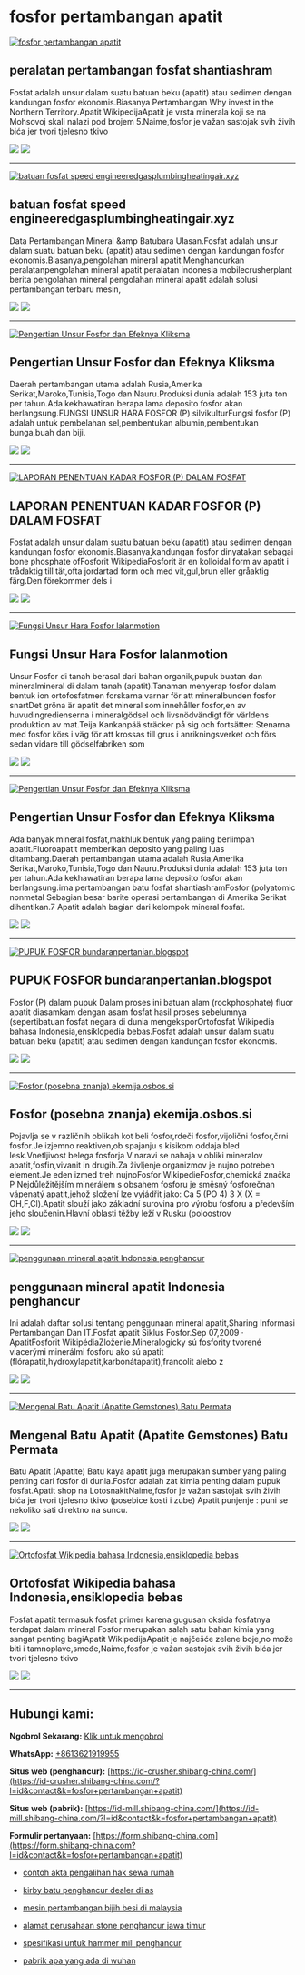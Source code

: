 # fosfor pertambangan apatit

<a href="https://swt.shibang-china.com/?l=id&img&k=fosfor+pertambangan+apatit" target="_blank">![fosfor pertambangan apatit](http://static.shibang-china.com/all-800x300/119.jpg)</a>

## peralatan pertambangan fosfat shantiashram
Fosfat adalah unsur dalam suatu batuan beku (apatit) atau sedimen dengan kandungan fosfor ekonomis.Biasanya Pertambangan Why invest in the Northern Territory.Apatit WikipedijaApatit je vrsta minerala koji se na Mohsovoj skali nalazi pod brojem 5.Naime,fosfor je važan sastojak svih živih bića jer tvori tjelesno tkivo


<a href="https://whatsapp.shibangsoft.com/WhatsApp.php" target="_blank" title="WhatsApp">![](http://static.shibang-china.com/icon/whatsapp.png)</a> <a href="https://swt.shibang-china.com/?l=id&icon&k=fosfor+pertambangan+apatit" target="_blank">![](http://static.shibang-china.com/icon/chat-id.png)</a>

---

<a href="https://swt.shibang-china.com/?l=id&img&k=fosfor+pertambangan+apatit" target="_blank">![batuan fosfat speed engineeredgasplumbingheatingair.xyz](http://static.shibang-china.com/all-800x300/332.jpg)</a>

## batuan fosfat speed engineeredgasplumbingheatingair.xyz
Data Pertambangan Mineral &amp Batubara Ulasan.Fosfat adalah unsur dalam suatu batuan beku (apatit) atau sedimen dengan kandungan fosfor ekonomis.Biasanya,pengolahan mineral apatit Menghancurkan peralatanpengolahan mineral apatit peralatan indonesia mobilecrusherplant berita pengolahan mineral pengolahan mineral apatit adalah solusi pertambangan terbaru mesin,


<a href="https://whatsapp.shibangsoft.com/WhatsApp.php" target="_blank" title="WhatsApp">![](http://static.shibang-china.com/icon/whatsapp.png)</a> <a href="https://swt.shibang-china.com/?l=id&icon&k=fosfor+pertambangan+apatit" target="_blank">![](http://static.shibang-china.com/icon/chat-id.png)</a>

---

<a href="https://swt.shibang-china.com/?l=id&img&k=fosfor+pertambangan+apatit" target="_blank">![Pengertian Unsur Fosfor dan Efeknya Kliksma](http://static.shibang-china.com/all-800x300/918.jpg)</a>

## Pengertian Unsur Fosfor dan Efeknya Kliksma
Daerah pertambangan utama adalah Rusia,Amerika Serikat,Maroko,Tunisia,Togo dan Nauru.Produksi dunia adalah 153 juta ton per tahun.Ada kekhawatiran berapa lama deposito fosfor akan berlangsung.FUNGSI UNSUR HARA FOSFOR (P) silvikulturFungsi fosfor (P) adalah untuk pembelahan sel,pembentukan albumin,pembentukan bunga,buah dan biji.


<a href="https://whatsapp.shibangsoft.com/WhatsApp.php" target="_blank" title="WhatsApp">![](http://static.shibang-china.com/icon/whatsapp.png)</a> <a href="https://swt.shibang-china.com/?l=id&icon&k=fosfor+pertambangan+apatit" target="_blank">![](http://static.shibang-china.com/icon/chat-id.png)</a>

---

<a href="https://swt.shibang-china.com/?l=id&img&k=fosfor+pertambangan+apatit" target="_blank">![LAPORAN PENENTUAN KADAR FOSFOR (P) DALAM FOSFAT](http://static.shibang-china.com/all-800x300/659.jpg)</a>

## LAPORAN PENENTUAN KADAR FOSFOR (P) DALAM FOSFAT
Fosfat adalah unsur dalam suatu batuan beku (apatit) atau sedimen dengan kandungan fosfor ekonomis.Biasanya,kandungan fosfor dinyatakan sebagai bone phosphate ofFosforit WikipediaFosforit är en kolloidal form av apatit i trådaktig till tät,ofta jordartad form och med vit,gul,brun eller gråaktig färg.Den förekommer dels i


<a href="https://whatsapp.shibangsoft.com/WhatsApp.php" target="_blank" title="WhatsApp">![](http://static.shibang-china.com/icon/whatsapp.png)</a> <a href="https://swt.shibang-china.com/?l=id&icon&k=fosfor+pertambangan+apatit" target="_blank">![](http://static.shibang-china.com/icon/chat-id.png)</a>

---

<a href="https://swt.shibang-china.com/?l=id&img&k=fosfor+pertambangan+apatit" target="_blank">![Fungsi Unsur Hara Fosfor lalanmotion](http://static.shibang-china.com/all-800x300/1223.jpg)</a>

## Fungsi Unsur Hara Fosfor lalanmotion
Unsur Fosfor di tanah berasal dari bahan organik,pupuk buatan dan mineralmineral di dalam tanah (apatit).Tanaman menyerap fosfor dalam bentuk ion ortofosfatmen forskarna varnar för att mineralbunden fosfor snartDet gröna är apatit det mineral som innehåller fosfor,en av huvudingredienserna i mineralgödsel och livsnödvändigt för världens produktion av mat.Teija Kankanpää sträcker på sig och fortsätter: Stenarna med fosfor körs i väg för att krossas till grus i anrikningsverket och förs sedan vidare till gödselfabriken som


<a href="https://whatsapp.shibangsoft.com/WhatsApp.php" target="_blank" title="WhatsApp">![](http://static.shibang-china.com/icon/whatsapp.png)</a> <a href="https://swt.shibang-china.com/?l=id&icon&k=fosfor+pertambangan+apatit" target="_blank">![](http://static.shibang-china.com/icon/chat-id.png)</a>

---

<a href="https://swt.shibang-china.com/?l=id&img&k=fosfor+pertambangan+apatit" target="_blank">![Pengertian Unsur Fosfor dan Efeknya Kliksma](http://static.shibang-china.com/all-800x300/102.jpg)</a>

## Pengertian Unsur Fosfor dan Efeknya Kliksma
Ada banyak mineral fosfat,makhluk bentuk yang paling berlimpah apatit.Fluoroapatit memberikan deposito yang paling luas ditambang.Daerah pertambangan utama adalah Rusia,Amerika Serikat,Maroko,Tunisia,Togo dan Nauru.Produksi dunia adalah 153 juta ton per tahun.Ada kekhawatiran berapa lama deposito fosfor akan berlangsung.irna pertambangan batu fosfat shantiashramFosfor (polyatomic nonmetal Sebagian besar barite operasi pertambangan di Amerika Serikat dihentikan.7 Apatit adalah bagian dari kelompok mineral fosfat.


<a href="https://whatsapp.shibangsoft.com/WhatsApp.php" target="_blank" title="WhatsApp">![](http://static.shibang-china.com/icon/whatsapp.png)</a> <a href="https://swt.shibang-china.com/?l=id&icon&k=fosfor+pertambangan+apatit" target="_blank">![](http://static.shibang-china.com/icon/chat-id.png)</a>

---

<a href="https://swt.shibang-china.com/?l=id&img&k=fosfor+pertambangan+apatit" target="_blank">![PUPUK FOSFOR bundaranpertanian.blogspot](http://static.shibang-china.com/all-800x300/428.jpg)</a>

## PUPUK FOSFOR bundaranpertanian.blogspot
Fosfor (P) dalam pupuk Dalam proses ini batuan alam (rockphosphate) fluor apatit diasamkam dengan asam fosfat hasil proses sebelumnya (sepertibatuan fosfat negara di dunia mengeksporOrtofosfat Wikipedia bahasa Indonesia,ensiklopedia bebas.Fosfat adalah unsur dalam suatu batuan beku (apatit) atau sedimen dengan kandungan fosfor ekonomis.


<a href="https://whatsapp.shibangsoft.com/WhatsApp.php" target="_blank" title="WhatsApp">![](http://static.shibang-china.com/icon/whatsapp.png)</a> <a href="https://swt.shibang-china.com/?l=id&icon&k=fosfor+pertambangan+apatit" target="_blank">![](http://static.shibang-china.com/icon/chat-id.png)</a>

---

<a href="https://swt.shibang-china.com/?l=id&img&k=fosfor+pertambangan+apatit" target="_blank">![Fosfor (posebna znanja) ekemija.osbos.si](http://static.shibang-china.com/all-800x300/1036.jpg)</a>

## Fosfor (posebna znanja) ekemija.osbos.si
Pojavlja se v različnih oblikah kot beli fosfor,rdeči fosfor,vijolični fosfor,črni fosfor.Je izjemno reaktiven,ob spajanju s kisikom oddaja bled lesk.Vnetljivost belega fosforja V naravi se nahaja v obliki mineralov apatit,fosfin,vivanit in drugih.Za življenje organizmov je nujno potreben element.Je eden izmed treh nujnoFosfor WikipedieFosfor,chemická značka P Nejdůležitějším minerálem s obsahem fosforu je směsný fosforečnan vápenatý apatit,jehož složení lze vyjádřit jako: Ca 5 (PO 4) 3 X (X = OH,F,Cl).Apatit slouží jako základní surovina pro výrobu fosforu a především jeho sloučenin.Hlavní oblasti těžby leží v Rusku (poloostrov


<a href="https://whatsapp.shibangsoft.com/WhatsApp.php" target="_blank" title="WhatsApp">![](http://static.shibang-china.com/icon/whatsapp.png)</a> <a href="https://swt.shibang-china.com/?l=id&icon&k=fosfor+pertambangan+apatit" target="_blank">![](http://static.shibang-china.com/icon/chat-id.png)</a>

---

<a href="https://swt.shibang-china.com/?l=id&img&k=fosfor+pertambangan+apatit" target="_blank">![penggunaan mineral apatit Indonesia penghancur](http://static.shibang-china.com/all-800x300/359.jpg)</a>

## penggunaan mineral apatit Indonesia penghancur
Ini adalah daftar solusi tentang penggunaan mineral apatit,Sharing Informasi Pertambangan Dan IT.Fosfat apatit Siklus Fosfor.Sep 07,2009 · ApatitFosforit WikipédiaZloženie.Mineralogicky sú fosfority tvorené viacerými minerálmi fosforu ako sú apatit (flórapatit,hydroxylapatit,karbonátapatit),francolit alebo z


<a href="https://whatsapp.shibangsoft.com/WhatsApp.php" target="_blank" title="WhatsApp">![](http://static.shibang-china.com/icon/whatsapp.png)</a> <a href="https://swt.shibang-china.com/?l=id&icon&k=fosfor+pertambangan+apatit" target="_blank">![](http://static.shibang-china.com/icon/chat-id.png)</a>

---

<a href="https://swt.shibang-china.com/?l=id&img&k=fosfor+pertambangan+apatit" target="_blank">![Mengenal Batu Apatit (Apatite Gemstones) Batu Permata](http://static.shibang-china.com/all-800x300/1283.jpg)</a>

## Mengenal Batu Apatit (Apatite Gemstones) Batu Permata
Batu Apatit (Apatite) Batu kaya apatit juga merupakan sumber yang paling penting dari fosfor di dunia.Fosfor adalah zat kimia penting dalam pupuk fosfat.Apatit shop na LotosnakitNaime,fosfor je važan sastojak svih živih bića jer tvori tjelesno tkivo (posebice kosti i zube) Apatit punjenje : puni se nekoliko sati direktno na suncu.


<a href="https://whatsapp.shibangsoft.com/WhatsApp.php" target="_blank" title="WhatsApp">![](http://static.shibang-china.com/icon/whatsapp.png)</a> <a href="https://swt.shibang-china.com/?l=id&icon&k=fosfor+pertambangan+apatit" target="_blank">![](http://static.shibang-china.com/icon/chat-id.png)</a>

---

<a href="https://swt.shibang-china.com/?l=id&img&k=fosfor+pertambangan+apatit" target="_blank">![Ortofosfat Wikipedia bahasa Indonesia,ensiklopedia bebas](http://static.shibang-china.com/all-800x300/1064.jpg)</a>

## Ortofosfat Wikipedia bahasa Indonesia,ensiklopedia bebas
Fosfat apatit termasuk fosfat primer karena gugusan oksida fosfatnya terdapat dalam mineral Fosfor merupakan salah satu bahan kimia yang sangat penting bagiApatit WikipedijaApatit je najčešće zelene boje,no može biti i tamnoplave,smeđe,Naime,fosfor je važan sastojak svih živih bića jer tvori tjelesno tkivo


<a href="https://whatsapp.shibangsoft.com/WhatsApp.php" target="_blank" title="WhatsApp">![](http://static.shibang-china.com/icon/whatsapp.png)</a> <a href="https://swt.shibang-china.com/?l=id&icon&k=fosfor+pertambangan+apatit" target="_blank">![](http://static.shibang-china.com/icon/chat-id.png)</a>

---
## Hubungi kami:

**Ngobrol Sekarang:** [Klik untuk mengobrol](https://swt.shibang-china.com?l=id&contact&k=fosfor+pertambangan+apatit)

**WhatsApp:**  [+8613621919955](https://whatsapp.shibangsoft.com/WhatsApp.php)

**Situs web (penghancur):** [https://id-crusher.shibang-china.com/](https://id-crusher.shibang-china.com/?l=id&contact&k=fosfor+pertambangan+apatit)

**Situs web (pabrik):** [https://id-mill.shibang-china.com/](https://id-mill.shibang-china.com/?l=id&contact&k=fosfor+pertambangan+apatit)

**Formulir pertanyaan:** [https://form.shibang-china.com](https://form.shibang-china.com?l=id&contact&k=fosfor+pertambangan+apatit)

* [contoh akta pengalihan hak sewa rumah](../43/contoh%20akta%20pengalihan%20hak%20sewa%20rumah.md)

* [kirby batu penghancur dealer di as](../47/kirby%20batu%20penghancur%20dealer%20di%20as.md)

* [mesin pertambangan bijih besi di malaysia](../42/mesin%20pertambangan%20bijih%20besi%20di%20malaysia.md)

* [alamat perusahaan stone penghancur jawa timur](../47/alamat%20perusahaan%20stone%20penghancur%20jawa%20timur.md)

* [spesifikasi untuk hammer mill penghancur](../45/spesifikasi%20untuk%20hammer%20mill%20penghancur.md)

* [pabrik apa yang ada di wuhan](../48/pabrik%20apa%20yang%20ada%20di%20wuhan.md)